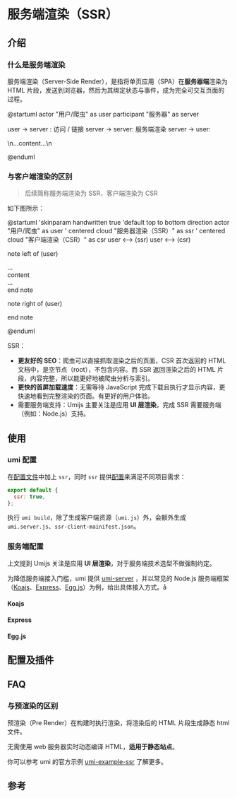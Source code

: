 # 服务端渲染（SSR）

<Badge text="Support in 2.8.0+"/>

<!-- [[toc]] -->

## 介绍

### 什么是服务端渲染

服务端渲染（Server-Side Render），是指将单页应用（SPA）在**服务器端**渲染为 HTML 片段，发送到浏览器，然后为其绑定状态与事件，成为完全可交互页面的过程。

@startuml
actor "用户/爬虫" as user
participant "服务器" as server

user -> server : 访问 / 链接
server -> server: 服务端渲染
server -> user: <div id="root">\n...content...\n</div>

@enduml

### 与客户端渲染的区别

> 后续简称服务端渲染为 SSR，客户端渲染为 CSR

如下图所示：

@startuml
'skinparam handwritten true
'default
top to bottom direction
actor "用户/爬虫" as user
' centered
cloud "服务器渲染（SSR）" as ssr
' centered
cloud "客户端渲染（CSR）" as csr
user <--> (ssr)
user <--> (csr)

note left of (user)
  <div id="root">
    ...<div>content</div>...
  </div>
end note

note right of (user)
  <div id="root"></div>
end note

@enduml

SSR：

- **更友好的 SEO**：爬虫可以直接抓取渲染之后的页面，CSR 首次返回的 HTML 文档中，是空节点（root），不包含内容。而 SSR 返回渲染之后的 HTML 片段，内容完整，所以能更好地被爬虫分析与索引。
- **更快的首屏加载速度**：无需等待 JavaScript 完成下载且执行才显示内容，更快速地看到完整渲染的页面。有更好的用户体验。
- 需要服务端支持：Umijs 主要关注是应用 **UI 层渲染**，完成 SSR 需要服务端（例如：Node.js）支持。

## 使用

### umi 配置

在[配置文件](/zh/guide/app-structure.html#src-app-js-ts)中加上 `ssr`，同时 `ssr` 提供[配置](/zh/config/#ssr)来满足不同项目需求：

```js
export default {
  ssr: true,
};
```

执行 `umi build`，除了生成客户端资源（`umi.js`）外，会额外生成 `umi.server.js`、`ssr-client-mainifest.json`。

### 服务端配置

上文提到 Umijs 关注是应用 **UI 层渲染**，对于服务端技术选型不做强制约定。

为降低服务端接入门槛，umi 提供 [umi-server](https://npmjs.com/package/umi-server) ，并以常见的 Node.js 服务端框架（[Koajs](https://koajs.com)、[Express](https://expressjs.com/)、[Egg.js](https://eggjs.org/)）为例，给出具体接入方式。å

#### Koajs

#### Express

#### Egg.js

## 配置及插件

## FAQ

### 与预渲染的区别
预渲染（Pre Render）在构建时执行渲染，将渲染后的 HTML 片段生成静态 html 文件。

无需使用 web 服务器实时动态编译 HTML，**适用于静态站点**。

你可以参考 umi 的官方示例 [umi-example-ssr](https://github.com/umijs/umi-example-ssr) 了解更多。

## 参考
